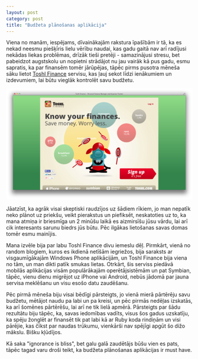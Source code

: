 ```yaml
---
layout: post
category: post
title: "Budžeta plānošanas aplikācija"
---
```


Viena no manām, iespējams, dīvainākajām rakstura īpašībām ir tā, ka es nekad neesmu piešķīris lielu vērību naudai, kas gadu gaitā nav arī radījusi nekādas liekas problēmas, drīzāk tieši pretēji - samazinājusi stresu, bet pabeidzot augstskolu un nopietni strādājot nu jau vairāk kā pus gadu, esmu sapratis, ka par finansēm tomēr jārūpējas, tāpēc pirms pusotra mēneša sāku lietot [Toshl Finance](https://toshl.com "Toshl Finance - Personal Finance Manager and Expance Tracker") servisu, kas ļauj sekot līdzi ienākumiem un izdevumiem, lai būtu vieglāk kontrolēt savu budžetu.

![Tosh Finance](/public/images/posts/toshl.png)

Jāatzīst, ka agrāk visai skeptiski raudzījos uz šādiem rīkiem, jo man nepatīk neko plānot uz priekšu, veikt pierakstus un piefiksēt, neskatoties uz to, ka mana atmiņa ir briesmīga un 2 minūšu laikā es aizmirsīšu jūsu vārdu, lai arī cik interesants sarunu biedrs jūs būtu. Pēc ilgākas lietošanas savas domas tomēr esmu mainījis.

Mana izvēle bija par labu Toshl Finance divu iemeslu dēļ. Pirmkārt, vienā no random blogiem, kuros es ikdienā netīšām iegriežos, bija saraksts ar visgaumīgākajām Windows Phone aplikācijām, un Toshl Finance bija viena no tām, un man dikti patīk smukas lietas. Otrkārt, šis serviss piedāvā mobilās aplikācijas visām populārākajām operētājsistēmām un pat Symbian, tāpēc, vienu dienu migrējot uz iPhone vai Android, nebūs jādomā par jauna servisa meklēšanu un visu esošo datu zaudēšanu.

Pēc pirmā mēneša biju visai bēdīgi pārsteigts, jo vienā mierā pārtērēju savu budžetu, mētājot naudu pa labi un pa kreisi, un pēc pirmās nedēļas izskatās, ka arī šomēnes pārtērēšu, lai arī ne tik lielā apmērā. Pārsteigts par šādu rezultātu biju tāpēc, ka, savas iedomības vadīts, visus šos gadus uzskatīju, ka spēju žonglēt ar finansēt tik pat labi kā ar Ruby koda rindiņām un visi pārējie, kas čīkst par naudas trūkumu, vienkārši nav spējīgi apgūt šo dižo mākslu. Bišku kļūdījos.

Kā saka "ignorance is bliss", bet galu galā zaudētājs būšu vien es pats, tāpēc tagad varu droši teikt, ka budžeta plānošanas aplikācijas ir must have.
